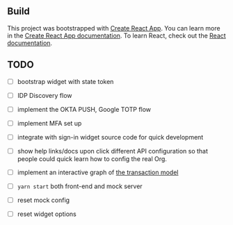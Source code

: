 
## Build

This project was bootstrapped with [Create React App](https://github.com/facebook/create-react-app).
You can learn more in the [Create React App documentation](https://facebook.github.io/create-react-app/docs/getting-started).
To learn React, check out the [React documentation](https://reactjs.org/).

## TODO

- [ ] bootstrap widget with state token
- [ ] IDP Discovery flow
- [ ] implement the OKTA PUSH, Google TOTP flow
- [ ] implement MFA set up

- [ ] integrate with sign-in widget source code for quick development
- [ ] show help links/docs upon click different API configuration so that people could quick learn how to config the real Org.
- [ ] implement an interactive graph of [the transaction model](https://raw.githubusercontent.com/okta/okta.github.io/source/_source/_assets/img/auth-state-model.png)
- [ ] `yarn start` both front-end and mock server
- [ ] reset mock config
- [ ] reset widget options
